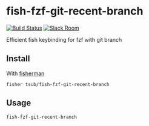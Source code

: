 # fish-fzf-git-recent-branch

[![Build Status][travis-badge]][travis-link]
[![Slack Room][slack-badge]][slack-link]

Efficient fish keybinding for fzf with git branch

## Install

With [fisherman]

```
fisher tsub/fish-fzf-git-recent-branch
```

## Usage

```fish
fish-fzf-git-recent-branch
```

[travis-link]: https://travis-ci.org/tsub/fish-fzf-git-recent-branch
[travis-badge]: https://img.shields.io/travis/tsub/fish-fzf-git-recent-branch.svg
[slack-link]: https://fisherman-wharf.herokuapp.com
[slack-badge]: https://fisherman-wharf.herokuapp.com/badge.svg
[fisherman]: https://github.com/fisherman/fisherman
